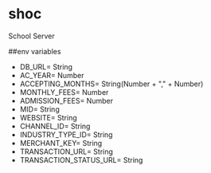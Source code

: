 # shoc
 School Server

##env variables
* DB_URL= String
* AC_YEAR= Number
* ACCEPTING_MONTHS= String(Number + "," + Number)
* MONTHLY_FEES= Number
* ADMISSION_FEES= Number
* MID= String
* WEBSITE= String
* CHANNEL_ID= String
* INDUSTRY_TYPE_ID= String
* MERCHANT_KEY= String
* TRANSACTION_URL= String
* TRANSACTION_STATUS_URL= String
